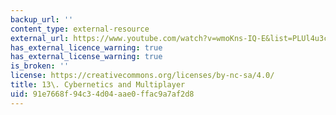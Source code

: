 ```yaml
---
backup_url: ''
content_type: external-resource
external_url: https://www.youtube.com/watch?v=wmoKns-IQ-E&list=PLUl4u3cNGP63YWzCDORR965yCmHiCKF9Z&index=14
has_external_licence_warning: true
has_external_license_warning: true
is_broken: ''
license: https://creativecommons.org/licenses/by-nc-sa/4.0/
title: 13\. Cybernetics and Multiplayer
uid: 91e7668f-94c3-4d04-aae0-ffac9a7af2d8
---
```

